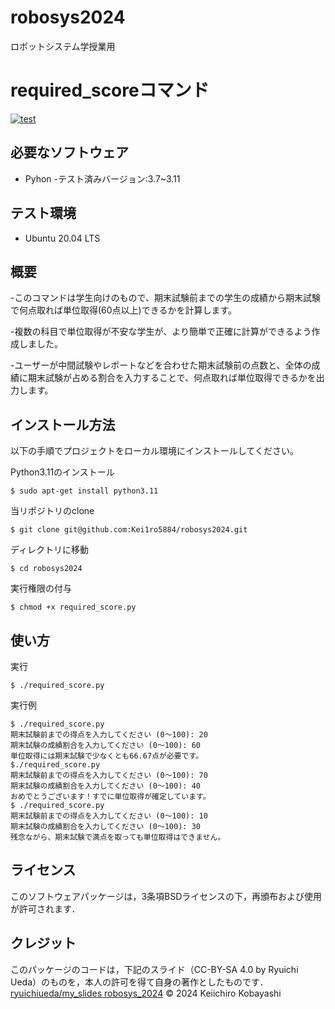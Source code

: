 # robosys2024
ロボットシステム学授業用

# required_scoreコマンド
[![test](https://github.com/Kei1ro5884/robosys2024/actions/workflows/test.yml/badge.svg)](https://github.com/Kei1ro5884/robosys2024/actions/workflows/test.yml)

## 必要なソフトウェア
- Pyhon
  -テスト済みバージョン:3.7~3.11

## テスト環境
- Ubuntu 20.04 LTS

## 概要

-このコマンドは学生向けのもので、期末試験前までの学生の成績から期末試験で何点取れば単位取得(60点以上)できるかを計算します。

-複数の科目で単位取得が不安な学生が、より簡単で正確に計算ができるよう作成しました。

-ユーザーが中間試験やレポートなどを合わせた期末試験前の点数と、全体の成績に期末試験が占める割合を入力することで、何点取れば単位取得できるかを出力します。

## インストール方法

以下の手順でプロジェクトをローカル環境にインストールしてください。

Python3.11のインストール
```
$ sudo apt-get install python3.11
```
当リポジトリのclone
```
$ git clone git@github.com:Kei1ro5884/robosys2024.git
```
ディレクトリに移動
```
$ cd robosys2024
```
実行権限の付与
```
$ chmod +x required_score.py
```

## 使い方

実行
```
$ ./required_score.py
```
実行例
```
$ ./required_score.py
期末試験前までの得点を入力してください (0〜100): 20
期末試験の成績割合を入力してください (0〜100): 60
単位取得には期末試験で少なくとも66.67点が必要です。
$./required_score.py
期末試験前までの得点を入力してください (0〜100): 70
期末試験の成績割合を入力してください (0〜100): 40
おめでとうございます！すでに単位取得が確定しています。
$ ./required_score.py
期末試験前までの得点を入力してください (0〜100): 10
期末試験の成績割合を入力してください (0〜100): 30
残念ながら、期末試験で満点を取っても単位取得はできません。
```
## ライセンス
このソフトウェアパッケージは，3条項BSDライセンスの下，再頒布および使用が許可されます．

## クレジット

このパッケージのコードは，下記のスライド（CC-BY-SA 4.0 by Ryuichi Ueda）のものを，本人の許可を得て自身の著作としたものです．
     [ryuichiueda/my_slides robosys_2024](https://github.com/ryuichiueda/slides_marp/tree/169907a7645812969a347a91caed6246febd6bf1/robosys2024)
© 2024 Keiichiro Kobayashi

